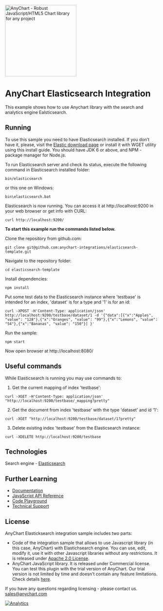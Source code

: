 [<img src="https://cdn.anychart.com/images/logo-transparent-segoe.png?2" width="234px" alt="AnyChart - Robust JavaScript/HTML5 Chart library for any project">](https://www.anychart.com)
# AnyChart Elasticsearch Integration
This example shows how to use Anychart library with the search and analytics engine Ealsticsearch.

## Running

To use this sample you need to have Elasticsearch installed. If you don’t have it, please, visit the [Elastic download page](https://www.elastic.co/start) or install it with WGET utility using this install guide. You should have JDK 6 or above, and NPM - package manager for Node.js.

To run Elasticsearch server and check its status, execute the following command in Elasticsearch installed folder:
```
bin/elasticsearch
```
or this one on Windows:
```
bin\elasticsearch.bat
```
Elasticsearch is now running. You can access it at http://localhost:9200 in your web browser or get info with CURL:
```
curl http://localhost:9200/
```

**To start this example run the commands listed below.**

Clone the repository from github.com:
```
git clone git@github.com:anychart-integrations/elasticsearch-template.git
```

Navigate to the repository folder:
```
cd elasticsearch-template
```

Install dependencies:
```
npm install
```

Put some test data to the Elasticsearch instance where 'testbase' is intended for an index, 'dataset' is for a type and '1' is for an id:
```
curl -XPOST -H'Content-Type: application/json' http://localhost:9200/testbase/dataset/1 -d '{"data":[{"x":"Apples", "value": "128"},{"x":"Oranges", "value": "99"},{"x":"Lemons", "value": "54"},{"x":"Bananas", "value": "150"}] }'
```

Run the sample:
```
npm start
```

Now open browser at http://localhost:8080/

## Useful commands
While Elasticsearch is running you may use commands to:

1. Get the current mapping of index 'testbase':
```
curl -XGET -H'Content-Type: application/json' "http://localhost:9200/testbase/_mapping?pretty"
```

2. Get the document from index 'testbase' with the type 'dataset' and id '1':
```
curl -XGET "http://localhost:9200/testbase/dataset/1?pretty"
```

3. Delete existing index 'testbase' from the Elasticsearch instance:
```
curl -XDELETE http://localhost:9200/testbase
```

## Technologies
Search engine - [Elasticsearch](https://www.elastic.co/products/elasticsearch/)<br />


## Further Learning
* [Documentation](https://docs.anychart.com)
* [JavaScript API Reference](https://api.anychart.com)
* [Code Playground](https://playground.anychart.com)
* [Technical Support](https://www.anychart.com/support)


## License
AnyChart Elasticksearch integration sample includes two parts:
- Code of the integration sample that allows to use Javascript library (in this case, AnyChart) with Elastichsearch engine. You can use, edit, modify it, use it with other Javascript libraries without any restrictions. It is released under [Apache 2.0 License](https://github.com/anychart-integrations/python-django-mysql-template/blob/master/LICENSE).
- AnyChart JavaScript library. It is released under Commercial license. You can test this plugin with the trial version of AnyChart. Our trial version is not limited by time and doesn't contain any feature limitations. Check details [here](https://www.anychart.com/buy/).

If you have any questions regarding licensing - please contact us. <sales@anychart.com>

[![Analytics](https://ga-beacon.appspot.com/UA-228820-4/Integrations/elasticsearch-template?pixel&useReferer)](https://github.com/igrigorik/ga-beacon)